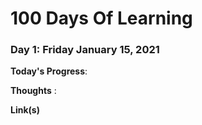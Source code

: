 # 100 Days Of Learning

### Day 1: Friday January 15, 2021

**Today's Progress**:

**Thoughts** : 

**Link(s)**






